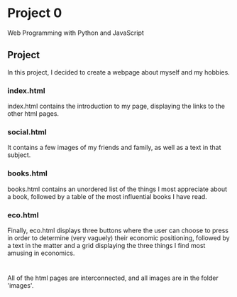 # Project 0

Web Programming with Python and JavaScript

## Project
In this project, I decided to create a webpage about myself and my hobbies.

### index.html
index.html contains the introduction to my page, displaying the links to the other html pages.

### social.html 
It contains a few images of my friends and family, as well as a text in that subject.

### books.html 
books.html contains an unordered list of the things I most appreciate about a book, followed by a table of the most influential books I have read.

### eco.html
Finally, eco.html displays three buttons where the user can choose to press in order to determine (very vaguely) their economic positioning, followed by a text in the matter and a grid displaying the three things I find most amusing in economics.

# 
All of the html pages are interconnected, and all images are in the folder 'images'.
